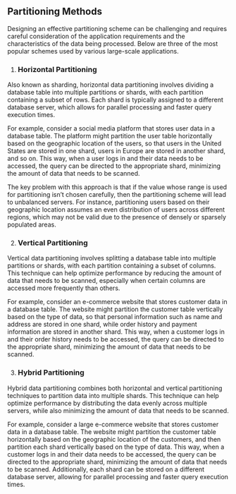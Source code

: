 ## Partitioning Methods
Designing an effective partitioning scheme can be challenging and requires careful consideration of the application requirements and the characteristics of the data being processed. Below are three of the most popular schemes used by various large-scale applications.

1. ### Horizontal Partitioning

Also known as sharding, horizontal data partitioning involves dividing a database table into multiple partitions or shards, with each partition containing a subset of rows. Each shard is typically assigned to a different database server, which allows for parallel processing and faster query execution times.

For example, consider a social media platform that stores user data in a database table. The platform might partition the user table horizontally based on the geographic location of the users, so that users in the United States are stored in one shard, users in Europe are stored in another shard, and so on. This way, when a user logs in and their data needs to be accessed, the query can be directed to the appropriate shard, minimizing the amount of data that needs to be scanned.

The key problem with this approach is that if the value whose range is used for partitioning isn’t chosen carefully, then the partitioning scheme will lead to unbalanced servers. For instance, partitioning users based on their geographic location assumes an even distribution of users across different regions, which may not be valid due to the presence of densely or sparsely populated areas.

2. ### Vertical Partitioning

Vertical data partitioning involves splitting a database table into multiple partitions or shards, with each partition containing a subset of columns. This technique can help optimize performance by reducing the amount of data that needs to be scanned, especially when certain columns are accessed more frequently than others.

For example, consider an e-commerce website that stores customer data in a database table. The website might partition the customer table vertically based on the type of data, so that personal information such as name and address are stored in one shard, while order history and payment information are stored in another shard. This way, when a customer logs in and their order history needs to be accessed, the query can be directed to the appropriate shard, minimizing the amount of data that needs to be scanned.

3. ### Hybrid Partitioning

Hybrid data partitioning combines both horizontal and vertical partitioning techniques to partition data into multiple shards. This technique can help optimize performance by distributing the data evenly across multiple servers, while also minimizing the amount of data that needs to be scanned.

For example, consider a large e-commerce website that stores customer data in a database table. The website might partition the customer table horizontally based on the geographic location of the customers, and then partition each shard vertically based on the type of data. This way, when a customer logs in and their data needs to be accessed, the query can be directed to the appropriate shard, minimizing the amount of data that needs to be scanned. Additionally, each shard can be stored on a different database server, allowing for parallel processing and faster query execution times.